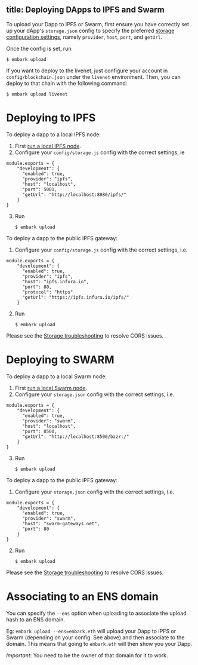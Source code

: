 title: Deploying DApps to IPFS and Swarm
---
To upload your Dapp to IPFS or Swarm, first ensure you have correctly set up your dApp's `storage.json` config to specify the preferred [storage configuration settings](./storage.html)</a>, namely `provider`, `host`, `port`, and `getUrl`.

Once the config is set, run
<pre><code class="shell">$ embark upload</code></pre>

If you want to deploy to the livenet, just configure your account in `config/blockchain.json` under the `livenet` environment. Then, you can deploy to that chain with the following command:

<pre><code class="shell">$ embark upload livenet</code></pre>

Deploying to IPFS
=================
To deploy a dapp to a local IPFS node:
1. First [run a local IPFS node](https://ipfs.io/docs/getting-started/).
2. Configure your `config/storage.js` config with the correct settings, ie
<pre><code class="javascript">module.exports = {
    "development": {
      "enabled": true,
      "provider": "ipfs",
      "host": "localhost",
      "port": 5001,
      "getUrl": "http://localhost:8080/ipfs/"
    }
}
</code></pre>
3. Run <pre><code class="shell">$ embark upload</code></pre>

To deploy a dapp to the public IPFS gateway:
1. Configure your `config/storage.js` config with the correct settings, i.e.
<pre><code class="javascript">module.exports = {
    "development": {
      "enabled": true,
      "provider": "ipfs",
      "host": "ipfs.infura.io",
      "port": 80,
      "protocol": "https"
      "getUrl": "https://ipfs.infura.io/ipfs/"
    }
</code></pre>
2. Run <pre><code class="shell">$ embark upload</code></pre>

Please see the [Storage troubleshooting](./storage_configuration#Troubleshooting) to resolve CORS issues.

Deploying to SWARM
==================
To deploy a dapp to a local Swarm node:
1. First [run a local Swarm node](https://swarm-guide.readthedocs.io/en/latest/gettingstarted.html#running-swarm).
2. Configure your `storage.json` config with the correct settings, i.e.
<pre><code class="javascript">module.exports = {
    "development": {
      "enabled": true,
      "provider": "swarm",
      "host": "localhost",
      "port": 8500,
      "getUrl": "http://localhost:8500/bzzr:/"
    }
}
</code></pre>
3. Run <pre><code class="shell">$ embark upload</code></pre>

To deploy a dapp to the public IPFS gateway:
1. Configure your `storage.json` config with the correct settings, i.e.
<pre><code class="javascript">module.exports = {
    "development": {
      "enabled": true,
      "provider": "swarm",
      "host": "swarm-gateways.net",
      "port": 80
    }
}
</code></pre>
2. Run <pre><code class="shell">$ embark upload</code></pre>

Please see the [Storage troubleshooting](./storage_configuration#Troubleshooting) to resolve CORS issues.

Associating to an ENS domain
==================

You can specify the `--ens` option when uploading to associate the upload hash to an ENS domain.

Eg: `embark upload --ens=embark.eth` will upload your Dapp to IPFS or Swarm (depending on your config. See above) and then associate to the domain.
This means that going to `embark.eth` will then show you your Dapp.

*Important*: You need to be the owner of that domain for it to work.


